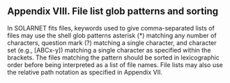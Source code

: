 ## Appendix VIII. File list glob patterns and sorting
In SOLARNET fits files, keywords used to give comma-separated lists of files may use the shell
glob patterns asterisk (*) matching any number of characters, question mark (?) matching a
single character, and character set (e.g., [ABCx-y]) matching a single character as specified
within the brackets. The files matching the pattern should be sorted in lexicographic order
before being interpreted as a list of file names. File lists may also use the relative path notation
as specified in Appendix VII.
